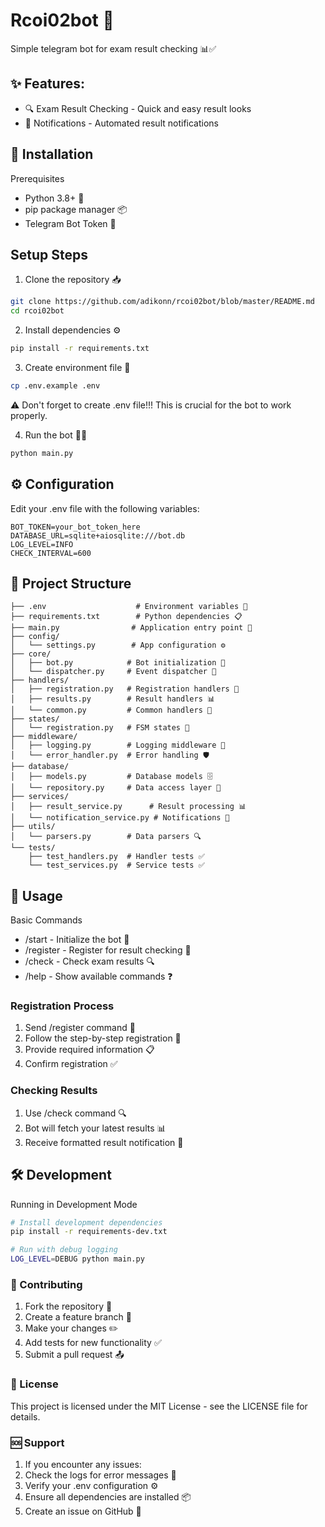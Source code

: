 # Rcoi02bot 🤖
Simple telegram bot for exam result checking 📊✅

## ✨ Features:

- 🔍 Exam Result Checking - Quick and easy result looks
- 🔔 Notifications - Automated result notifications

## 🚀 Installation
Prerequisites
- Python 3.8+ 🐍
- pip package manager 📦
- Telegram Bot Token 🔑

## Setup Steps
1. Clone the repository 📥

```bash
git clone https://github.com/adikonn/rcoi02bot/blob/master/README.md
cd rcoi02bot
```
2. Install dependencies ⚙️

```bash
pip install -r requirements.txt
```
3. Create environment file 🔧

```bash
cp .env.example .env
```
⚠️ Don't forget to create .env file!!! This is crucial for the bot to work properly.

4. Run the bot 🏃‍♂️
```bash
python main.py
```

## ⚙️ Configuration
Edit your .env file with the following variables:

```text
BOT_TOKEN=your_bot_token_here
DATABASE_URL=sqlite+aiosqlite:///bot.db
LOG_LEVEL=INFO
CHECK_INTERVAL=600
```
## 📁 Project Structure
```text
├── .env                    # Environment variables 🔐
├── requirements.txt        # Python dependencies 📋
├── main.py                # Application entry point 🚪
├── config/
│   └── settings.py        # App configuration ⚙️
├── core/
│   ├── bot.py            # Bot initialization 🤖
│   └── dispatcher.py     # Event dispatcher 📡
├── handlers/
│   ├── registration.py   # Registration handlers 👤
│   ├── results.py        # Result handlers 📊
│   └── common.py         # Common handlers 🔧
├── states/
│   └── registration.py   # FSM states 🔄
├── middleware/
│   ├── logging.py        # Logging middleware 📝
│   └── error_handler.py  # Error handling 🛡️
├── database/
│   ├── models.py         # Database models 🗄️
│   └── repository.py     # Data access layer 💾
├── services/
│   ├── result_service.py      # Result processing 📊
│   └── notification_service.py # Notifications 🔔
├── utils/
│   └── parsers.py        # Data parsers 🔍
└── tests/
    ├── test_handlers.py  # Handler tests ✅
    └── test_services.py  # Service tests ✅
```
## 🎯 Usage
Basic Commands
- /start - Initialize the bot 🚀
- /register - Register for result checking 📝
- /check - Check exam results 🔍
- /help - Show available commands ❓

### Registration Process
1. Send /register command 📝
2. Follow the step-by-step registration 👣
3. Provide required information 📋
4. Confirm registration ✅

### Checking Results
1. Use /check command 🔍
2. Bot will fetch your latest results 📊
3. Receive formatted result notification 📱

## 🛠️ Development
Running in Development Mode
```bash
# Install development dependencies
pip install -r requirements-dev.txt

# Run with debug logging
LOG_LEVEL=DEBUG python main.py
```

### 🤝 Contributing
1. Fork the repository 🍴
2. Create a feature branch 🌿
3. Make your changes ✏️
4. Add tests for new functionality ✅
5. Submit a pull request 📤

### 📄 License
This project is licensed under the MIT License - see the LICENSE file for details.

### 🆘 Support
1. If you encounter any issues:
2. Check the logs for error messages 📝
3. Verify your .env configuration ⚙️
4. Ensure all dependencies are installed 📦
5. Create an issue on GitHub 🐛

